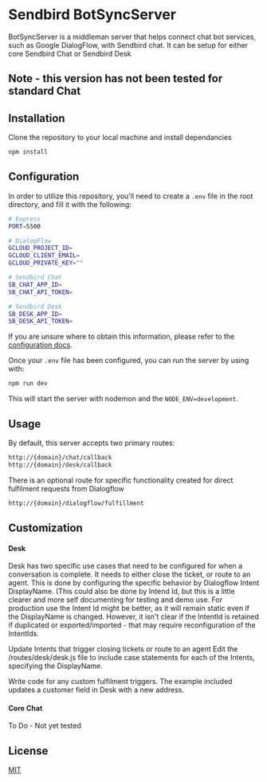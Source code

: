 # Sendbird BotSyncServer

BotSyncServer is a middleman server that helps connect chat bot services, such as Google DialogFlow, with Sendbird chat.
It can be setup for either core Sendbird Chat or Sendbird Desk

## Note - this version has not been tested for standard Chat

## Installation

Clone the repository to your local machine and install dependancies

```bash
npm install
```

## Configuration

In order to utilize this repository, you'll need to create a `.env` file in the root directory, and fill it with the following:

```bash
# Express
PORT=5500

# DialogFlow
GCLOUD_PROJECT_ID=
GCLOUD_CLIENT_EMAIL=
GCLOUD_PRIVATE_KEY=""

# Sendbird Chat
SB_CHAT_APP_ID=
SB_CHAT_API_TOKEN=

# Sendbird Desk
SB_DESK_APP_ID=
SB_DESK_API_TOKEN=

```

If you are unsure where to obtain this information, please refer to the [configuration docs](docs/CONFIGURATION.md).

Once your `.env` file has been configured, you can run the server by using with:

```bash
npm run dev
```

This will start the server with nodemon and the `NODE_ENV=development`.

## Usage

By default, this server accepts two primary routes:

```bash
http://{domain}/chat/callback
http://{domain}/desk/callback
```

There is an optional route for specific functionality created for direct fulfilment requests from Dialogflow
```bash
http://{domain}/dialogflow/fulfillment
```

## Customization

#### Desk
Desk has two specific use cases that need to be configured for when a conversation is complete. It needs to either close the ticket, or route to an agent. This is done by configuring the specific behavior by Dialogflow Intent DisplayName. (This could also be done by Intend Id, but this is a little clearer and more self documenting for testing and demo use.
For production use the Intent Id might be better, as it will remain static even if the DisplayName is changed. However, it isn't clear if the IntentId is retained if duplicated or exported/imported - that may require reconfiguration of the IntentIds.

Update Intents that trigger closing tickets or route to an agent
Edit the /routes/desk/desk.js file to include case statements for each of the Intents, specifying the DisplayName.

Write code for any custom fulfilment triggers. The example included updates a customer field in Desk with a new address.

#### Core Chat
To Do - Not yet tested

## License

[MIT](https://choosealicense.com/licenses/mit/)
